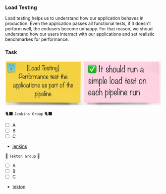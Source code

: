 ### Load Testing

Load testing helps us to understand how our application behaves in production. Even the application passes all functional tests, if it doesn't perform well, the endusers become unhappy.
For that reason, we shoud understand how our users interract with our applications and set realistic benchmarkes for performance.

### Task
![task-load-test](./images/task-load-test.png)

🐈‍⬛ `Jenkins Group` 🐈‍⬛

- [ ] A
- [ ] B
- [ ] C
- [jenkins](3-revenge-of-the-automated-testing/9a-jenkins.md)

🐅 `Tekton Group` 🐅

- [ ] A
- [ ] B
- [ ] C
- [tekton](3-revenge-of-the-automated-testing/9b-tekton.md)
